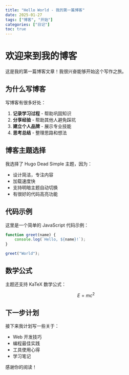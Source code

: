 ```yaml
---
title: "Hello World - 我的第一篇博客"
date: 2025-01-27
tags: ["博客", "开始"]
categories: ["日记"]
toc: true
---
```


# 欢迎来到我的博客

这是我的第一篇博客文章！我很兴奋能够开始这个写作之旅。

## 为什么写博客

写博客有很多好处：

1. **记录学习过程** - 帮助巩固知识
2. **分享经验** - 帮助其他人避免踩坑
3. **建立个人品牌** - 展示专业技能
4. **思考总结** - 整理思路和想法

## 博客主题选择

我选择了 Hugo Dead Simple 主题，因为：

- 设计简洁，专注内容
- 加载速度快
- 支持明暗主题自动切换
- 有很好的代码高亮功能

## 代码示例

这里是一个简单的 JavaScript 代码示例：

```javascript
function greet(name) {
    console.log(`Hello, ${name}!`);
}

greet("World");
```

## 数学公式

主题还支持 KaTeX 数学公式：

$$E = mc^2$$

## 下一步计划

接下来我计划写一些关于：

- Web 开发技巧
- 编程最佳实践
- 工具使用心得
- 学习笔记

感谢你的阅读！